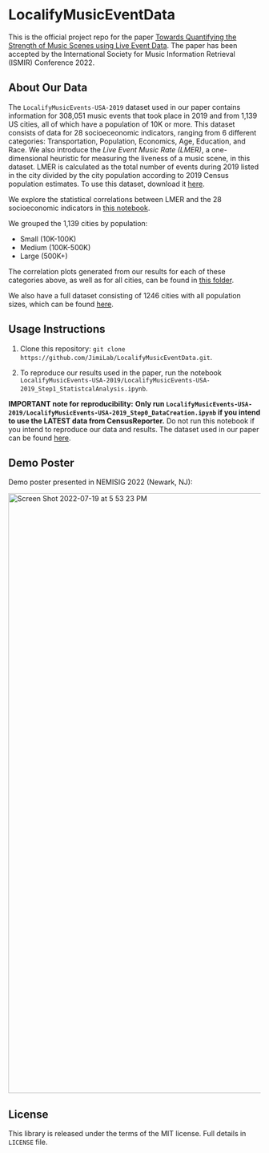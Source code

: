 # LocalifyMusicEventData

This is the official project repo for the paper [Towards Quantifying the Strength of Music Scenes using Live Event Data](https://drive.google.com/file/d/18UTmw81ZC8x4O-ZRC5MFIMVO32Dk0CAV/view?usp=sharing). The paper has been accepted by the International Society for Music Information Retrieval (ISMIR) Conference 2022. 

## About Our Data

The ```LocalifyMusicEvents-USA-2019``` dataset used in our paper contains information for 308,051 music events that took place in 2019 and from 1,139 US cities, all of which have a population of 10K or more. This dataset consists of data for 28 socioeceonomic indicators, ranging from 6 different categories: Transportation, Population, Economics, Age, Education, and Race. We also introduce the _Live Event Music Rate (LMER)_, a one-dimensional heuristic for measuring the liveness of a music scene, in this dataset. LMER is calculated as the total number of events during 2019 listed in the city divided by the city population according to 2019 Census population estimates. To use this dataset, download it [here](https://github.com/JimiLab/LocalifyMusicEventData/blob/main/LocalifyMusicEvents-USA-2019/data/LocalifyMusicEvents-USA-2019_paper.csv).

We explore the statistical correlations between LMER and the 28 socioeconomic indicators in [this notebook](https://github.com/JimiLab/LocalifyMusicEventData/blob/main/LocalifyMusicEvents-USA-2019/LocalifyMusicEvents-USA-2019_Step1_StatistcalAnalysis.ipynb). 

We grouped the 1,139 cities by population: 
- Small (10K-100K)
- Medium (100K-500K)
- Large (500K+)

The correlation plots generated from our results for each of these categories above, as well as for all cities, can be found in [this folder](https://github.com/JimiLab/LocalifyMusicEventData/tree/main/LocalifyMusicEvents-USA-2019/figures).

We also have a full dataset consisting of 1246 cities with all population sizes, which can be found [here](https://github.com/JimiLab/LocalifyMusicEventData/blob/main/LocalifyMusicEvents-USA-2019/data/LocalifyMusicEvents-USA-2019_full.csv).

## Usage Instructions

1) Clone this repository: ```git clone https://github.com/JimiLab/LocalifyMusicEventData.git```. 

2) To reproduce our results used in the paper, run the notebook ```LocalifyMusicEvents-USA-2019/LocalifyMusicEvents-USA-2019_Step1_StatistcalAnalysis.ipynb```.

**IMPORTANT note for reproducibility:** **Only run ```LocalifyMusicEvents-USA-2019/LocalifyMusicEvents-USA-2019_Step0_DataCreation.ipynb``` if you intend to use the LATEST data from CensusReporter.** Do not run this notebook if you intend to reproduce our data and results. The dataset used in our paper can be found [here](https://github.com/JimiLab/LocalifyMusicEventData/blob/main/LocalifyMusicEvents-USA-2019/data/LocalifyMusicEvents-USA-2019_paper.csv). 


## Demo Poster

Demo poster presented in NEMISIG 2022 (Newark, NJ):

<img width="1197" alt="Screen Shot 2022-07-19 at 5 53 23 PM" src="https://user-images.githubusercontent.com/19521672/179855100-a532e248-3af1-4fd3-bc7a-a90b04b26783.png">


## License
This library is released under the terms of the MIT license. Full details in ```LICENSE``` file.
